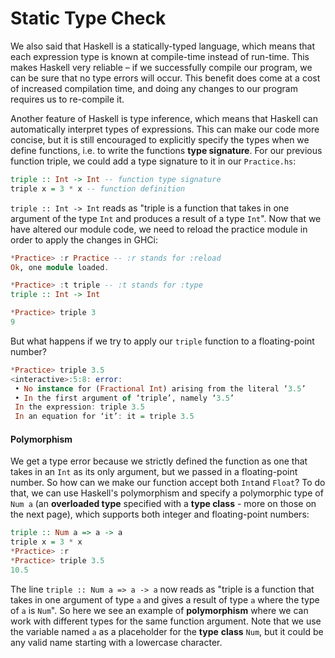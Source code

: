 # Static Type Check

We also said that Haskell is a statically-typed language, which means that each expression type is known at compile-time instead of run-time. This makes Haskell very reliable – if we successfully compile our program, we can be sure that no type errors will occur. This benefit does come at a cost of increased compilation time, and doing any changes to our program requires us to re-compile it.

Another feature of Haskell is type inference, which means that Haskell can automatically interpret types of expressions. This can make our code more concise, but it is still encouraged to explicitly specify the types when we define functions, i.e. to write the functions **type signature**. For our previous function triple, we could add a type signature to it in our `Practice.hs`:

```haskell
triple :: Int -> Int -- function type signature
triple x = 3 * x -- function definition
```

`triple :: Int -> Int` reads as "triple is a function that takes in one argument of the type `Int` and produces a result of a type `Int`". Now that we have altered our module code, we need to reload the practice module in order to apply the changes in GHCi:

```haskell
*Practice> :r Practice -- :r stands for :reload
Ok, one module loaded.

*Practice> :t triple -- :t stands for :type
triple :: Int -> Int

*Practice> triple 3
9
```

But what happens if we try to apply our `triple` function to a floating-point number?

```haskell
*Practice> triple 3.5
<interactive>:5:8: error:
 • No instance for (Fractional Int) arising from the literal ‘3.5’
 • In the first argument of ‘triple’, namely ‘3.5’
 In the expression: triple 3.5
 In an equation for ‘it’: it = triple 3.5
```

#### Polymorphism

We get a type error because we strictly defined the function as one that takes in an `Int` as its only argument, but we passed in a floating-point number. So how can we make our function accept both `Int`and `Float`? To do that, we can use Haskell's polymorphism and specify a polymorphic type of `Num a` \(an **overloaded type** specified with a **type class** - more on those on the next page\), which supports both integer and floating-point numbers:

```haskell
triple :: Num a => a -> a
triple x = 3 * x
*Practice> :r
*Practice> triple 3.5
10.5
```

The line `triple :: Num a => a -> a` now reads as "triple is a function that takes in one argument of type `a` and gives a result of type `a` where the type of `a` is `Num`". So here we see an example of **polymorphism** where we can work with different types for the same function argument. Note that we use the variable named `a` as a placeholder for the **type** **class** `Num`, but it could be any valid name starting with a lowercase character.

